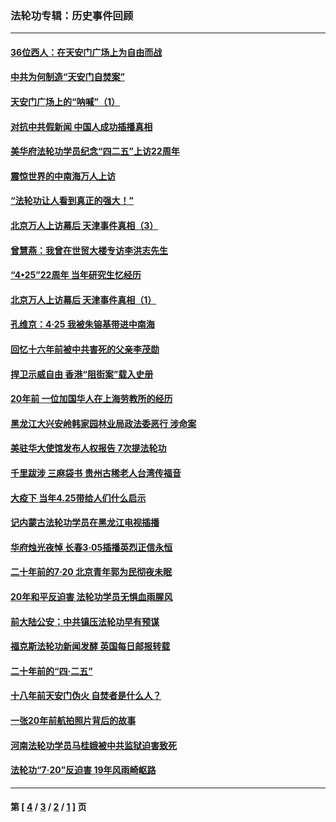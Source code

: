 ### 法轮功专辑：历史事件回顾
---
#### [36位西人：在天安门广场上为自由而战](../../pages/nf5793/n13390029.md?05200430) 
#### [中共为何制造“天安门自焚案”](../../pages/nf5793/n13183270.md?05200430) 
#### [天安门广场上的“呐喊”（1）](../../pages/nf5793/n13105277.md?05200430) 
#### [对抗中共假新闻 中国人成功插播真相](../../pages/nf5793/n12910618.md?05200430) 
#### [美华府法轮功学员纪念“四二五”上访22周年](../../pages/nf5793/n12904445.md?05200430) 
#### [震惊世界的中南海万人上访](../../pages/nf5793/n12903976.md?05200430) 
#### [“法轮功让人看到真正的强大！”](../../pages/nf5793/n12903195.md?05200430) 
#### [北京万人上访幕后 天津事件真相（3）](../../pages/nf5793/n12902807.md?05200430) 
#### [曾慧燕：我曾在世贸大楼专访李洪志先生](../../pages/nf5793/n12898729.md?05200430) 
#### [“4•25”22周年 当年研究生忆经历](../../pages/nf5793/n12894152.md?05200430) 
#### [北京万人上访幕后 天津事件真相（1）](../../pages/nf5793/n12885174.md?05200430) 
#### [孔维京：4·25 我被朱镕基带进中南海](../../pages/nf5793/n12864987.md?05200430) 
#### [回忆十六年前被中共害死的父亲李茂勋](../../pages/nf5793/n12880270.md?05200430) 
#### [捍卫示威自由 香港“阻街案”载入史册](../../pages/nf5793/n12811245.md?05200430) 
#### [20年前 一位加国华人在上海劳教所的经历](../../pages/nf5793/n12707932.md?05200430) 
#### [黑龙江大兴安岭韩家园林业局政法委恶行 涉命案](../../pages/nf5793/n12622815.md?05200430) 
#### [美驻华大使馆发布人权报告 7次提法轮功](../../pages/nf5793/n12520541.md?05200430) 
#### [千里跋涉 三麻袋书 贵州古稀老人台湾传福音](../../pages/nf5793/n12198750.md?05200430) 
#### [大疫下 当年4.25带给人们什么启示](../../pages/nf5793/n12058565.md?05200430) 
#### [记内蒙古法轮功学员在黑龙江电视插播](../../pages/nf5793/n11699194.md?05200430) 
#### [华府烛光夜悼 长春3·05插播英烈正信永恒](../../pages/nf5793/n11397432.md?05200430) 
#### [二十年前的7·20 北京青年郭为民彻夜未眠](../../pages/nf5793/n11354195.md?05200430) 
#### [20年和平反迫害 法轮功学员无惧血雨腥风](../../pages/nf5793/n11348279.md?05200430) 
#### [前大陆公安：中共镇压法轮功早有预谋](../../pages/nf5793/n11352168.md?05200430) 
#### [福克斯法轮功新闻发酵  英国每日邮报转载](../../pages/nf5793/n11285952.md?05200430) 
#### [二十年前的“四·二五”](../../pages/nf5793/n11207639.md?05200430) 
#### [十八年前天安门伪火 自焚者是什么人？](../../pages/nf5793/n10996556.md?05200430) 
#### [一张20年前航拍照片背后的故事](../../pages/nf5793/n10693797.md?05200430) 
#### [河南法轮功学员马桂娥被中共监狱迫害致死](../../pages/nf5793/n10684974.md?05200430) 
#### [法轮功“7‧20”反迫害 19年风雨崎岖路](../../pages/nf5793/n10570834.md?05200430) 

---
#### 第 [ [4](./4.md?05200430) / [3](./3.md?05200430) / [2](./2.md?05200430) / [1](./1.md?05200430) ] 页
